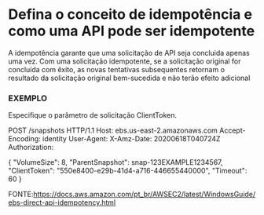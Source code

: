 # Defina o conceito de idempotência e como uma API pode ser idempotente

A idempotência garante que uma solicitação de API seja concluida apenas uma vez. Com uma solicitação idempotente, se a solicitação original for concluída com êxito, as novas tentativas subsequentes retornam o resultado da solicitação original bem-sucedida e não terão efeito adicional


### EXEMPLO

Especifique o parâmetro de solicitação ClientToken.

POST /snapshots HTTP/1.1
Host: ebs.us-east-2.amazonaws.com
Accept-Encoding: identity
User-Agent: <User agent parameter>
X-Amz-Date: 20200618T040724Z
Authorization: <Authentication parameter>

{
    "VolumeSize": 8,
    "ParentSnapshot": snap-123EXAMPLE1234567,
    "ClientToken": "550e8400-e29b-41d4-a716-446655440000",
    "Timeout": 60
}

FONTE:https://docs.aws.amazon.com/pt_br/AWSEC2/latest/WindowsGuide/ebs-direct-api-idempotency.html
